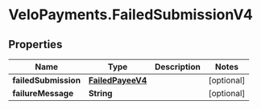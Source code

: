 # VeloPayments.FailedSubmissionV4

## Properties

Name | Type | Description | Notes
------------ | ------------- | ------------- | -------------
**failedSubmission** | [**FailedPayeeV4**](FailedPayeeV4.md) |  | [optional] 
**failureMessage** | **String** |  | [optional] 


